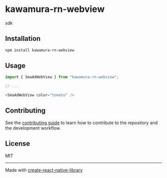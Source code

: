 # kawamura-rn-webview

sdk

## Installation

```sh
npm install kawamura-rn-webview
```

## Usage

```js
import { SmaAdWebView } from "kawamura-rn-webview";

// ...

<SmaAdWebView color="tomato" />
```

## Contributing

See the [contributing guide](CONTRIBUTING.md) to learn how to contribute to the repository and the development workflow.

## License

MIT

---

Made with [create-react-native-library](https://github.com/callstack/react-native-builder-bob)
